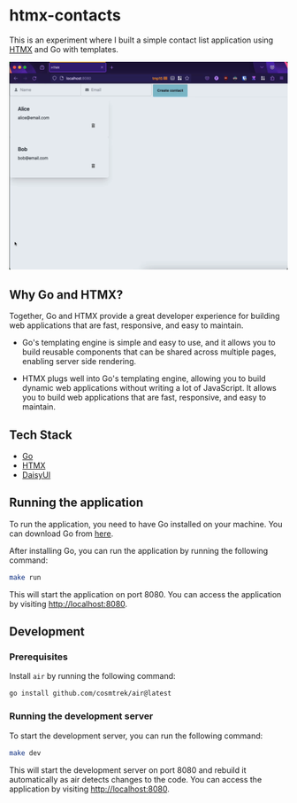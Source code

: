 # htmx-contacts

This is an experiment where I built a simple contact list application using [HTMX](https://htmx.org/) and Go with templates.

![Screen Recording](screenshots/recording.gif)

## Why Go and HTMX?

Together, Go and HTMX provide a great developer experience for building web applications that are fast, responsive, and easy to maintain.

- Go's templating engine is simple and easy to use, and it allows you to build reusable components that can be shared across multiple pages, enabling server side rendering.

- HTMX plugs well into Go's templating engine, allowing you to build dynamic web applications without writing a lot of JavaScript. It allows you to build web applications that are fast, responsive, and easy to maintain.

## Tech Stack

- [Go](https://go.dev/)
- [HTMX](https://htmx.org/)
- [DaisyUI](https://daisyui.com/)

## Running the application

To run the application, you need to have Go installed on your machine. You can download Go from [here](https://golang.org/dl/).

After installing Go, you can run the application by running the following command:

```bash
make run
```

This will start the application on port 8080. You can access the application by visiting [http://localhost:8080](http://localhost:8080).

## Development

### Prerequisites

Install `air` by running the following command:

```bash
go install github.com/cosmtrek/air@latest
```

### Running the development server

To start the development server, you can run the following command:

```bash
make dev
```

This will start the development server on port 8080 and rebuild it automatically as air detects changes to the code. You can access the application by visiting [http://localhost:8080](http://localhost:8080).
